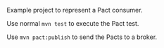 Example project to represent a Pact consumer.

Use normal `mvn test` to execute the Pact test.

Use `mvn pact:publish` to send the Pacts to a broker.
